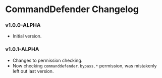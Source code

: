 # CommandDefender Changelog

### v1.0.0-ALPHA
* Initial version.

### v1.0.1-ALPHA
* Changes to permission checking.
* Now checking `commanddefender.bypass.*` permission, was mistakenly left out last version.